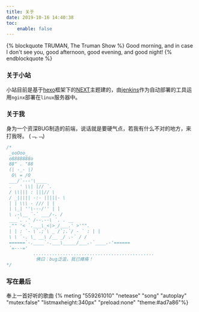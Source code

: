 ```yaml
---
title: 关于
date: 2019-10-16 14:40:38
toc: 
    enable: false
---
```

{% blockquote TRUMAN, The Truman Show %}
Good morning, and in case I don't see you, good afternoon, good evening, and good night! 
{% endblockquote %}

### 关于小站
  小站目前是基于<a href="https://hexo.io/zh-cn/" target="_blank">hexo</a>框架下的<a href="https://github.com/theme-next/hexo-theme-next" target="_blank">NEXT</a>主题建的，由<a href="https://jenkins.io/zh/" target="_blank">jenkins</a>作为自动部署的工具运用`nginx`部署在`linux`服务器中。


### 关于我
  身为一个资深BUG制造的前端，说话就是要硬气点，若我有什么不对的地方，来打我呀。 (﹁.﹁)
  ```javascript
/* 
   _ooOoo_
   o8888888o
   88" . "88
   (| -_- |)
    O\ = /O
   ___/`---'\____
   .   ' \\| |// `.
   / \\||| : |||// \
   / _||||| -:- |||||- \
   | | \\\ - /// | |
   | \_| ''\---/'' | |
   \ .-\__ `-` ___/-. /
   ___`. .' /--.--\ `. . __
   ."" '< `.___\_<|>_/___.' >'"".
   | | : `- \`.;`\ _ /`;.`/ - ` : | |
   \ \ `-. \_ __\ /__ _/ .-` / /
   ======`-.____`-.___\_____/___.-`____.-'======
   `=---='
            .............................................
             佛曰：bug泛滥，我已瘫痪！
 */
```

### 写在最后
奉上一首好听的歌曲
{% meting "559261010" "netease" "song" "autoplay" "mutex:false" "listmaxheight:340px" "preload:none" "theme:#ad7a86"%}
